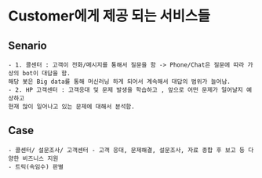 # Customer에게 제공 되는 서비스들 


## Senario
    - 1. 콜센터 : 고객이 전화/메시지를 통해서 질문을 함 -> Phone/Chat은 질문에 따라 가상의 bot이 대답을 함. 
    해당 봇은 Big data를 통해 머신러닝 하게 되어서 계속해서 대답의 범위가 늘어남. 
    - 2. HP 고객센터 : 고객응대 및 문제 발생을 학습하고 , 앞으로 어떤 문제가 일어날지 예상하고 
    현재 많이 일어나고 있는 문제에 대해서 분석함.
    
## Case
    - 콜센터/ 설문조사/ 고객센터 - 고객 응대, 문제해결, 설문조사, 자료 종합 후 보고 등 다양한 비즈니스 지원
    - 트릭(속임수) 판별
